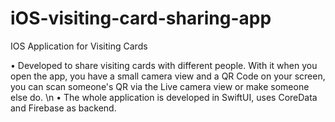 # iOS-visiting-card-sharing-app
IOS Application for Visiting Cards

• Developed to share visiting cards with different people. 
  With it when you open the app, you have a small camera view and a QR Code on your screen, you can scan someone's QR via the Live camera view or make            someone else do. \n
• The whole application is developed in SwiftUI, uses CoreData and Firebase as backend.
